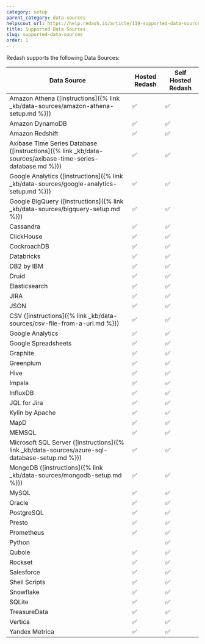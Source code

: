 ```yaml
---
category: setup
parent_category: data-sources
helpscout_url: https://help.redash.io/article/119-supported-data-sources
title: Supported Data Sources
slug: supported-data-sources
order: 1
---
```

Redash supports the following Data Sources:

Data Source |  Hosted Redash  |  Self Hosted Redash  
---|---|---  
Amazon Athena ([instructions]({% link _kb/data-sources/amazon-athena-setup.md %})) |  ✅  |  ✅  
Amazon DynamoDB  |  ✅  |  ✅  
Amazon Redshift  |  ✅  |  ✅  
Axibase Time Series Database ([instructions]({% link _kb/data-sources/axibase-time-series-database.md %})) |  ✅  |  ✅  
Google Analytics ([instructions]({% link _kb/data-sources/google-analytics-setup.md %}))  |  ✅  |  ✅  
Google BigQuery ([instructions]({% link _kb/data-sources/bigquery-setup.md %})) |  ✅  |  ✅  
Cassandra  |  ✅  |  ✅  
ClickHouse  |  ✅  |  ✅  
CockroachDB  |  ✅  |  ✅  
Databricks |  ✅  |  ✅  
DB2 by IBM |  ✅  |  ✅  
Druid  |  ✅  |  ✅  
Elasticsearch  |  ✅  |  ✅  
JIRA  |  ✅  |  ✅  
JSON  |  ✅  |  ✅  
CSV ([instructions]({% link _kb/data-sources/csv-file-from-a-url.md %})) |  ✅  |  ✅ 
Google Analytics  |  ✅  |  ✅  
Google Spreadsheets  |  ✅  |  ✅  
Graphite  |  ✅  |  ✅  
Greenplum  |  ✅  |  ✅  
Hive  |  ✅  |  ✅  
Impala  |  ✅  |  ✅  
InfluxDB  |  ✅  |  ✅  
JQL for Jira  |  ✅  |  ✅  
Kylin by Apache |  ✅  |  ✅  
MapD  |  ✅  |  ✅  
MEMSQL  |  ✅  |  ✅  
Microsoft SQL Server ([instructions]({% link _kb/data-sources/azure-sql-database-setup.md %})) |  ✅  |  ✅  
MongoDB ([instructions]({% link _kb/data-sources/mongodb-setup.md %})) |  ✅  |  ✅  
MySQL  |  ✅  |  ✅  
Oracle  |  ✅  |  ✅  
PostgreSQL  |  ✅  |  ✅  
Presto  |  ✅  |  ✅  
Prometheus  |  ✅  |  ✅  
Python  |  |  ✅  
Qubole  |  ✅  |  ✅  
Rockset |  ✅  |  ✅  
Salesforce |  ✅  |  ✅  
Shell Scripts |  ✅  |  ✅  
Snowflake  |  ✅  |  ✅  
SQLite |  ✅  |  ✅  
TreasureData  |  ✅  |  ✅  
Vertica  |  ✅  |  ✅
Yandex Metrica |  ✅  |  ✅  

